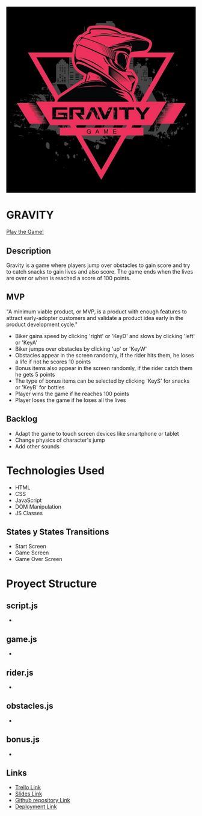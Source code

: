 ![logo_gravity](/images/game-logo.png)

# GRAVITY

[Play the Game!](https://chuinga.github.io/Project-Gravity-Game/)

## Description
Gravity is a game where players jump over obstacles to gain score and try to catch snacks to gain lives and also score. The game ends when the lives are over or when is reached a score of 100 points. 


## MVP
"A minimum viable product, or MVP, is a product with enough features to attract early-adopter customers and validate a product idea early in the product development cycle." 
- Biker gains speed by clicking 'right' or 'KeyD' and slows by clicking 'left' or 'KeyA'
- Biker jumps over obstacles by clicking 'up' or 'KeyW' 
- Obstacles appear in the screen randomly, if the rider hits them, he loses a life if not he scores 10 points
- Bonus items also appear in the screen randomly, if the rider catch them he gets 5 points
- The type of bonus items can be selected by clicking 'KeyS' for snacks or 'KeyB' for bottles
- Player wins the game if he reaches 100 points
- Player loses the game if he loses all the lives


## Backlog
- Adapt the game to touch screen devices like smartphone or tablet
- Change physics of character's jump 
- Add other sounds


# Technologies Used

- HTML
- CSS
- JavaScript
- DOM Manipulation
- JS Classes


## States y States Transitions
- Start Screen
- Game Screen
- Game Over Screen


# Proyect Structure

## script.js
- 

## game.js
- 

## rider.js
- 

## obstacles.js
- 

## bonus.js
- 



## Links

- [Trello Link](https://trello.com/b/CiRNtMSU/mtb-game)
- [Slides Link](https://docs.google.com/presentation/d/1wqe0oGNTVt-6006TZBZAQGr6AGmzgcvcn8o0QqIYHKw/edit#slide=id.g2a3d1be3d81_0_106)
- [Github repository Link](https://github.com/chuinga/Project-Gravity-Game)
- [Deployment Link](https://chuinga.github.io/Project-Gravity-Game/)